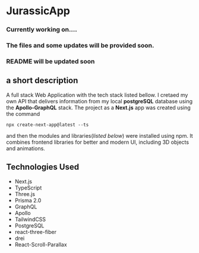 # JurassicApp

### Currently working on....
### The files and some updates will be provided soon.
### README will be updated soon

## a short description
A full stack Web Application with the tech stack listed bellow. I cretaed my own API that delivers information from my local **postgreSQL** database using the **Apollo-GraphQL** stack. The project as a **Next.js** app was created using the command
```
npx create-next-app@latest --ts
```
and then the modules and libraries(*listed below*) were installed using npm.
It combines frontend libraries for better and modern UI, including 3D objects and animations.

## Technologies Used<br>

* Next.js
* TypeScript
* Three.js
* Prisma 2.0
* GraphQL
* Apollo
* TailwindCSS
* PostgreSQL
* react-three-fiber
* drei
* React-Scroll-Parallax


